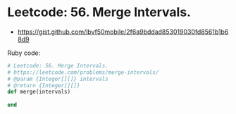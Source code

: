 # Leetcode: 56. Merge Intervals. 

- https://gist.github.com/lbvf50mobile/2f6a9bddad853019030fd8561b1b68d9
 
Ruby code:
```Ruby
# Leetcode: 56. Merge Intervals. 
# https://leetcode.com/problems/merge-intervals/
# @param {Integer[][]} intervals
# @return {Integer[][]}
def merge(intervals)
    
end
```
